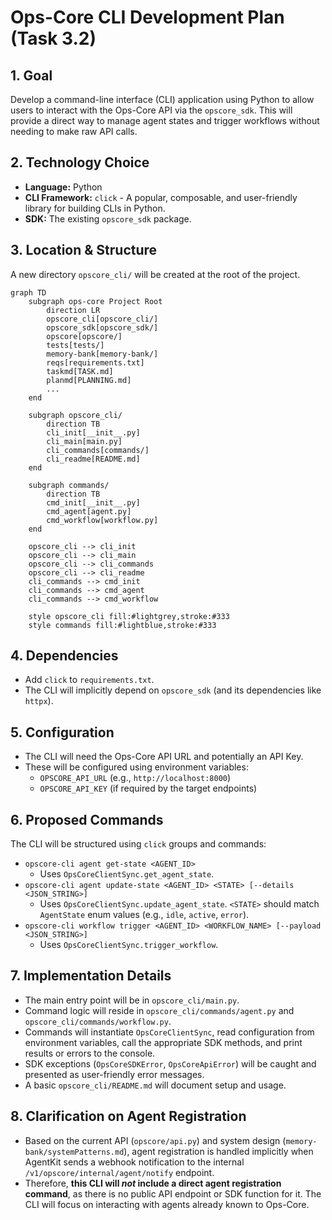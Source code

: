 # Ops-Core CLI Development Plan (Task 3.2)

## 1. Goal
Develop a command-line interface (CLI) application using Python to allow users to interact with the Ops-Core API via the `opscore_sdk`. This will provide a direct way to manage agent states and trigger workflows without needing to make raw API calls.

## 2. Technology Choice
*   **Language:** Python
*   **CLI Framework:** `click` - A popular, composable, and user-friendly library for building CLIs in Python.
*   **SDK:** The existing `opscore_sdk` package.

## 3. Location & Structure
A new directory `opscore_cli/` will be created at the root of the project.

```mermaid
graph TD
    subgraph ops-core Project Root
        direction LR
        opscore_cli[opscore_cli/]
        opscore_sdk[opscore_sdk/]
        opscore[opscore/]
        tests[tests/]
        memory-bank[memory-bank/]
        reqs[requirements.txt]
        taskmd[TASK.md]
        planmd[PLANNING.md]
        ...
    end

    subgraph opscore_cli/
        direction TB
        cli_init[__init__.py]
        cli_main[main.py]
        cli_commands[commands/]
        cli_readme[README.md]
    end

    subgraph commands/
        direction TB
        cmd_init[__init__.py]
        cmd_agent[agent.py]
        cmd_workflow[workflow.py]
    end

    opscore_cli --> cli_init
    opscore_cli --> cli_main
    opscore_cli --> cli_commands
    opscore_cli --> cli_readme
    cli_commands --> cmd_init
    cli_commands --> cmd_agent
    cli_commands --> cmd_workflow

    style opscore_cli fill:#lightgrey,stroke:#333
    style commands fill:#lightblue,stroke:#333
```

## 4. Dependencies
*   Add `click` to `requirements.txt`.
*   The CLI will implicitly depend on `opscore_sdk` (and its dependencies like `httpx`).

## 5. Configuration
*   The CLI will need the Ops-Core API URL and potentially an API Key.
*   These will be configured using environment variables:
    *   `OPSCORE_API_URL` (e.g., `http://localhost:8000`)
    *   `OPSCORE_API_KEY` (if required by the target endpoints)

## 6. Proposed Commands
The CLI will be structured using `click` groups and commands:

*   `opscore-cli agent get-state <AGENT_ID>`
    *   Uses `OpsCoreClientSync.get_agent_state`.
*   `opscore-cli agent update-state <AGENT_ID> <STATE> [--details <JSON_STRING>]`
    *   Uses `OpsCoreClientSync.update_agent_state`. `<STATE>` should match `AgentState` enum values (e.g., `idle`, `active`, `error`).
*   `opscore-cli workflow trigger <AGENT_ID> <WORKFLOW_NAME> [--payload <JSON_STRING>]`
    *   Uses `OpsCoreClientSync.trigger_workflow`.

## 7. Implementation Details
*   The main entry point will be in `opscore_cli/main.py`.
*   Command logic will reside in `opscore_cli/commands/agent.py` and `opscore_cli/commands/workflow.py`.
*   Commands will instantiate `OpsCoreClientSync`, read configuration from environment variables, call the appropriate SDK methods, and print results or errors to the console.
*   SDK exceptions (`OpsCoreSDKError`, `OpsCoreApiError`) will be caught and presented as user-friendly error messages.
*   A basic `opscore_cli/README.md` will document setup and usage.

## 8. Clarification on Agent Registration
*   Based on the current API (`opscore/api.py`) and system design (`memory-bank/systemPatterns.md`), agent registration is handled implicitly when AgentKit sends a webhook notification to the internal `/v1/opscore/internal/agent/notify` endpoint.
*   Therefore, **this CLI will *not* include a direct agent registration command**, as there is no public API endpoint or SDK function for it. The CLI will focus on interacting with agents already known to Ops-Core.